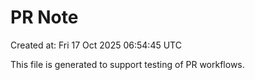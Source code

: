 # PR Note

Created at: Fri 17 Oct 2025 06:54:45 UTC

This file is generated to support testing of PR workflows.
